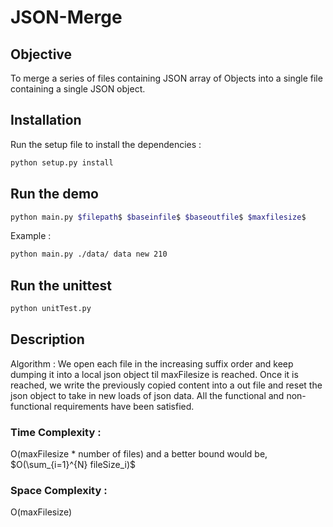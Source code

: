 # JSON-Merge

## Objective 
To merge a series of files containing JSON array of Objects into a single file containing a single JSON object. 

## Installation
Run the setup file to install the dependencies : 

```bash
python setup.py install
```

## Run the demo

```bash
python main.py $filepath$ $baseinfile$ $baseoutfile$ $maxfilesize$
```
Example : 
```bash 
python main.py ./data/ data new 210 
```

## Run the unittest 

```bash
python unitTest.py
```
## Description 

Algorithm : We open each file in the increasing suffix order and keep dumping it into a local json object til maxFilesize is reached. Once it is reached, we write the previously copied content into a out file and reset the json object to take in new loads of json data. 
All the functional and non-functional requirements have been satisfied. 

### Time Complexity : 

O(maxFilesize * number of files) and a better bound would be, $O(\sum_{i=1}^{N} fileSize_i)$

### Space Complexity : 

O(maxFilesize)

